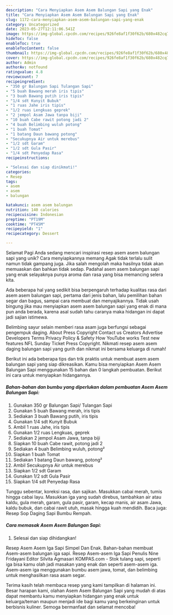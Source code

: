 ```yaml
---
description: "Cara Menyiapkan Asem Asem Balungan Sapi yang Enak"
title: "Cara Menyiapkan Asem Asem Balungan Sapi yang Enak"
slug: 1172-cara-menyiapkan-asem-asem-balungan-sapi-yang-enak
category: Uncategorized
date: 2023-05-27T12:11:06.541Z
image: https://img-global.cpcdn.com/recipes/926fe8af1f30f62b/680x482cq70/asem-asem-balungan-sapi-foto-resep-utama.jpg
hideToc: false
enableToc: true
enableTocContent: false
thumbnail: https://img-global.cpcdn.com/recipes/926fe8af1f30f62b/680x482cq70/asem-asem-balungan-sapi-foto-resep-utama.jpg
cover: https://img-global.cpcdn.com/recipes/926fe8af1f30f62b/680x482cq70/asem-asem-balungan-sapi-foto-resep-utama.jpg
author: Admin
authorAv: notfound
ratingvalue: 4.8
reviewcount: 7
recipeingredient:
- "350 gr Balungan Sapi Tulangan Sapi"
- "5 buah Bawang merah iris tipis"
- "3 buah Bawang putih iris tipis"
- "1/4 sdt Kunyit Bubuk"
- "1 ruas Jahe iris tipis"
- "1/2 ruas Lengkuas geprek"
- "2 jempol Asam Jawa tanpa biji"
- "10 buah Cabe rawit potong jadi 2"
- "4 buah Belimbing wuluh potong"
- "1 buah Tomat"
- "1 batang Daun bawang potong"
- "Secukupnya Air untuk merebus"
- "1/2 sdt Garam"
- "1/2 sdt Gula Pasir"
- "1/4 sdt Penyedap Rasa"
recipeinstructions:

- "Selesai dan siap dinikmati!"
categories:
- Resep
tags:
- asem
- asem
- balungan

katakunci: asem asem balungan 
nutrition: 140 calories
recipecuisine: Indonesian
preptime: "PT19M"
cooktime: "PT45M"
recipeyield: "1"
recipecategory: Dessert

---
```



Selamat Pagi Anda sedang mencari inspirasi resep asem asem balungan sapi yang unik? Cara menyiapkannya memang Agak tidak terlalu sulit namun tidak gampang juga. Jika salah mengolah maka hasilnya tidak akan memuaskan dan bahkan tidak sedap. Padahal asem asem balungan sapi yang enak selayaknya punya aroma dan rasa yang bisa memancing selera kita.


Ada beberapa hal yang sedikit bisa berpengaruh terhadap kualitas rasa dari asem asem balungan sapi, pertama dari jenis bahan, lalu pemilihan bahan segar dan bagus, sampai cara membuat dan menyajikannya. Tidak usah bingung jika mau menyiapkan asem asem balungan sapi yang enak di mana pun anda berada, karena asal sudah tahu caranya maka hidangan ini dapat jadi sajian istimewa.

Belimbing sayur selain memberi rasa asam juga berfungsi sebagai pengempuk daging. About Press Copyright Contact us Creators Advertise Developers Terms Privacy Policy &amp; Safety How YouTube works Test new features NFL Sunday Ticket Press Copyright. Nikmati resep asem asem daging balungan sapi yang gurih dan nikmat ini bersama keluarga di rumah!


Berikut ini ada beberapa tips dan trik praktis untuk membuat asem asem balungan sapi yang siap dikreasikan. Kamu bisa menyiapkan Asem Asem Balungan Sapi menggunakan 15 bahan dan 0 langkah pembuatan. Berikut ini cara untuk menyiapkan hidangannya.

<!--inarticleads1-->

##### Bahan-bahan dan bumbu yang diperlukan dalam pembuatan Asem Asem Balungan Sapi:

1. Gunakan 350 gr Balungan Sapi/ Tulangan Sapi
1. Gunakan 5 buah Bawang merah, iris tipis
1. Sediakan 3 buah Bawang putih, iris tipis
1. Gunakan 1/4 sdt Kunyit Bubuk
1. Ambil 1 ruas Jahe, iris tipis
1. Gunakan 1/2 ruas Lengkuas, geprek
1. Sediakan 2 jempol Asam Jawa, tanpa biji
1. Siapkan 10 buah Cabe rawit, potong jadi 2
1. Sediakan 4 buah Belimbing wuluh, potong²
1. Siapkan 1 buah Tomat
1. Sediakan 1 batang Daun bawang, potong²
1. Ambil Secukupnya Air untuk merebus
1. Siapkan 1/2 sdt Garam
1. Gunakan 1/2 sdt Gula Pasir
1. Siapkan 1/4 sdt Penyedap Rasa


Tunggu sebentar, koreksi rasa, dan sajikan. Masukkan cabai merah, tumis hingga cabai layu. Masukkan iga yang sudah direbus, tambahkan air atau kaldu, gula merah, garam, gula pasir, garam, kecap manis, air asam Jawa, kaldu bubuk, dan cabai rawit utuh, masak hingga kuah mendidih. Baca juga: Resep Sop Daging Sapi Bumbu Rempah. 

<!--inarticleads2-->

##### Cara memasak Asem Asem Balungan Sapi:


1. Selesai dan siap dihidangkan!

Resep Asem Asem Iga Sapi Simpel Dan Enak. Bahan-bahan membuat Asem-asem balungan iga sapi. Resep Asem-asem Iga Sapi Penulis Nine Fridayani Editor Silvita Agmasari KOMPAS.com - Stok tulang sapi, seperti iga bisa kamu olah jadi masakan yang enak dan seperti asem-asem iga. Asem-asem iga menggunakan bumbu asem jawa, tomat, dan belimbing untuk menghasilkan rasa asam segar. 

Terima kasih telah membaca resep yang kami tampilkan di halaman ini. Besar harapan kami, olahan Asem Asem Balungan Sapi yang mudah di atas dapat membantu kamu menyiapkan hidangan yang enak untuk keluarga/teman maupun menjadi ide bagi kamu yang berkeinginan untuk berbisnis kuliner. Semoga bermanfaat dan selamat mencoba!
